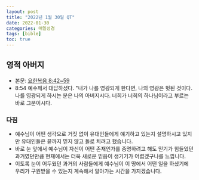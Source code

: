 ```yaml
---
layout: post
title: "2022년 1월 30일 QT"
date: 2022-01-30
categories: 매일성경
tags: [bible]
toc: true
---
```


## 영적 아버지
- 본문: [요한복음 8:42~59](https://www.bskorea.or.kr/bible/korbibReadpage.php?version=SAENEW&book=jhn&chap=8&sec=42&cVersion=&fontSize=15px&fontWeight=normal#focus)
- 8:54 예수께서 대답하셨다. "내가 나를 영광되게 한다면, 나의 영광은 헛된 것이다. 나를 영광되게 하시는 분은 나의 아버지시다. 너희가 너희의 하나님이라고 부르는 바로 그분이시다.

### 다짐
- 예수님이 어떤 생각으로 거짓 없이 유대인들에게 얘기하고 있는지 설명하시고 있지만 유대인들은 끝까지 믿지 않고 돌로 치려고 했습니다.
- 바로 눈 앞에서 예수님이 자신이 어떤 존재인가를 증명하려고 해도 믿기가 힘들었던 과거였던만큼 현재에서는 더욱 새로운 믿음이 생기기가 어렵겠구나를 느낍니다.
- 이토록 눈이 어두웠던 과거의 사람들에게 예수님이 이 땅에서 어떤 일을 하셨기에 우리가 구원받을 수 있는지 계속해서 알아가는 시간을 가지겠습니다. 
